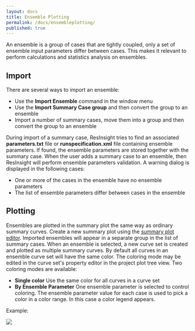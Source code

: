 ```yaml
---
layout: docs
title: Ensemble Plotting
permalink: /docs/ensembleplotting/
published: true
---
```

An ensemble is a group of cases that are tightly coupled, only a set of ensemble input parameters differ between cases. This makes it relevant to perform calculations and statistics analysis on ensembles.

## Import
There are several ways to import an ensemble:
- Use the **Import Ensemble** command in the window menu
- Use the **Import Summary Case group** and then convert the group to an ensemble
- Import a number of summary cases, move them into a group and then convert the group to an ensemble

During import of a summary case, ResInsight tries to find an associated **parameters.txt** file or **runspecification.xml** file containing ensemble parameters. If found, the ensemble parameters are stored together with the summary case. When the user adds a summary case to an ensemble, then ResInsight will perform ensemble parameters validation. A warning dialog is displayed in the following cases:
- One or more of the cases in the ensemble have no ensemble parameters
- The list of ensemble parameters differ between cases in the ensemble

## Plotting
Ensembles are plotted in the summary plot the same way as ordinary summary curves. Create a new summary plot using the [summary plot editor]({{site.baseurl}}/docs/summaryploteditor). Imported ensembles will appear in a separate group in the list of summary cases. When an ensemble is selected, a new curve set is created and plotted as multiple summary curves. By default all curves in an ensemble curve set will have the same color. The coloring mode may be edited in the curve set's property editor in the project plot tree view. Two coloring modes are available:
- **Single color** Use the same color for all curves in a curve set
- **By Ensemble Parameter** One ensemble parameter is selected to control coloring. The ensemble parameter value for each case is used to pick a color in a color range. In this case a color legend appears.

Example:

![]({{site.baseurl}}/images/Ensemble.png)
